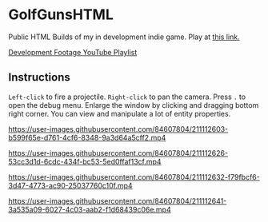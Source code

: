 # GolfGunsHTML
Public HTML Builds of my in development indie game. Play at [this link.](https://aarontian-stack.github.io/GolfGunsHTML/ "GolfGuns")

[Development Footage YouTube Playlist](https://youtube.com/playlist?list=PLZcvEOxXvlm42nLZId6FSk-2XstOKeQi6)

## Instructions

```Left-click``` to fire a projectile. ```Right-click``` to pan the camera.
Press ```.``` to open the debug menu. Enlarge the window by clicking and dragging bottom right corner. You can view and manipulate a lot of entity properties. 

https://user-images.githubusercontent.com/84607804/211112603-b599f65e-d761-4cf6-8348-9a3d64a5cff2.mp4



https://user-images.githubusercontent.com/84607804/211112626-53cc3d1d-6cdc-434f-bc53-5ed0ffaf13cf.mp4



https://user-images.githubusercontent.com/84607804/211112632-f79fbcf6-3d47-4773-ac90-25037760c10f.mp4



https://user-images.githubusercontent.com/84607804/211112641-3a535a09-6027-4c03-aab2-f1d68439c06e.mp4

